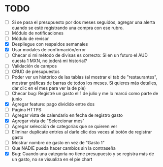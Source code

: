 # TODO

- [ ] Si se pasa el presupuesto por dos meses seguidos, agregar una alerta cuando se esté registrando una compra con ese rubro.
- [ ] Módulo de notificaciones
- [ ] Módulo de revisor
- [x] Despliegue con respaldos semanales
- [x] Usar modales de confirmación/error
- [ ] Checar si mi método de divisas es correcto: Si en un futuro el AUD cuesta 1 MXN, no joderá mi historial?
- [ ] Validación de campos
- [ ] CRUD de presupuestos
- [ ] Poder ver un histórico de las tablas (al mostrar el tab de "restaurantes", mostrar gráficas de barras de todos los meses. Si quieres más detalles, dar clic en el mes para ver la de pie)
- [ ] Checar bug: Registré un gasto el 1 de julio y me lo marcó como parte de junio
- [x] Agregar feature: pago dividido entre dos
- [ ] Página HTTPS
- [ ] Agregar vista de calendario en fecha de registro gasto
- [x] Agregar vista de "Seleccionar mes"
- [ ] Agregar selección de categorías que se quieren ver
- [ ] Eliminar duplicate entries al darle clic dos veces al botón de registrar gasto
- [ ] Mostrar nombre de gasto en vez de "Gasto 1"
- [ ] Que NADIE pueda hacer cambios sin la contraseña
- [x] Bug: Cuando una categoría no tiene presupuesto y se registra más de un gasto, no se visualiza en el pie chart